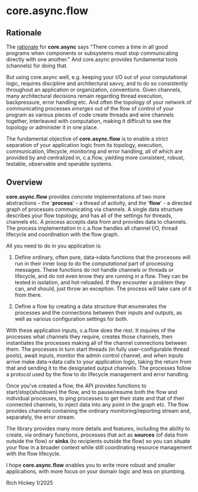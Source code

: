 # core.async.flow

## Rationale

The [rationale](rationale.html) for **core.async** says "There comes a time in all good programs when components or subsystems must stop communicating directly with one another." And core.async provides fundamental tools (channels) for doing that. 

But using core.async well, e.g. keeping your I/O out of your computational logic, requires discipline and architectural savvy, and to do so consistently throughout an application or organization, conventions. Given channels, many architectural decisions remain regarding thread execution, backpressure, error handling etc. And often the topology of your network of communicating processes *emerges* out of the flow of control of your program as various pieces of code create threads and wire channels together, interleaved with computation, making it difficult to see the topology or administer it in one place.

The fundamental objective of __core.async.flow__ is to enable a strict separation of your application logic from its topology, execution, communication, lifecycle, monitoring and error handling, all of which are provided by and centralized in, c.a.flow, yielding more consistent, robust, testable, observable and operable systems.

## Overview

__core.async.flow__ provides *concrete* implementations of two more abstractions - the '__process__' - a thread of activity, and the '__flow__' - a directed graph of processes communicating via channels. A single data structure describes your flow topology, and has all of the settings for threads, channels etc. A process accepts data from and provides data to channels. The process implementation in c.a.flow handles all channel I/O, thread lifecycle and coordination with the flow graph.

All you need to do in you application is:

1. Define ordinary, often pure, data->data functions that the processes will run in their inner loop to do the *computational* part of processing messages. These functions do not handle channels or threads or lifecycle, and do not even know they are running in a flow. They can be tested in isolation, and hot-reloaded. If they encounter a problem they can, and should, just throw an exception. The process will take care of it from there.

2. Define a flow by creating a data structure that enumerates the processes and the connections between their inputs and outputs, as well as various configuration settings for both.

With these application inputs, c.a.flow does the rest. It inquires of the processes what channels they require, creates those channels, then instantiates the processes making all of the channel connections between them. The processes in turn start threads (in fully user-configurable thread pools), await inputs, monitor the admin control channel, and when inputs arrive make data->data calls to your application logic, taking the return from that and sending it to the designated output channels. The processes follow a protocol used by the flow to do lifecycle management and error handling.

Once you've created a flow, the API provides functions to start/stop(shutdown) the flow, and to pause/resume both the flow and individual processes, to ping processes to get their state and that of their connected channels, to inject data into any point in the graph etc. The flow provides channels containing the ordinary monitoring/reporting stream and, separately, the error stream. 

The library provides many more details and features, including the ability to create, via ordinary functions, processes that act as __sources__ (of data from outside the flow) or __sinks__ (to recipients outside the flow) so you can situate your flow in a broader context while still coordinating resource management with the flow lifecycle.

I hope __core.async.flow__ enables you to write more robust and smaller applications, with more focus on your domain logic and less on plumbing.

Rich Hickey 
1/2025
